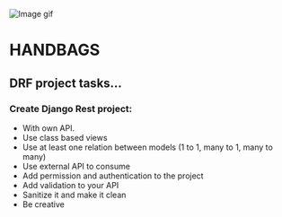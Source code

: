 
![Image gif](https://media.voguebusiness.com/photos/625ea956c86def968803ae1b/master/w_1600%2Cc_limit/hermes-bob-chavez-voguebus-frank-oudeman-apr-22-story-inline-1.gif)

# HANDBAGS
## DRF project tasks...
### Create Django Rest project:
- With own API.
- Use class based views
- Use at least one relation between models (1 to 1, many to 1, many to many)
- Use external API to consume
- Add permission and authentication to the project
- Add validation to your API
- Sanitize it and make it clean
- Be creative
